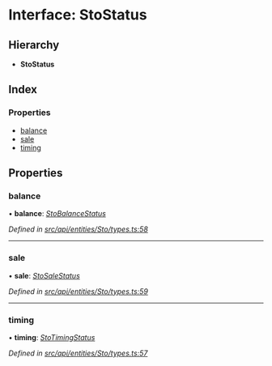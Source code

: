 # Interface: StoStatus

## Hierarchy

* **StoStatus**

## Index

### Properties

* [balance](stostatus.md#balance)
* [sale](stostatus.md#sale)
* [timing](stostatus.md#timing)

## Properties

###  balance

• **balance**: *[StoBalanceStatus](../enums/stobalancestatus.md)*

*Defined in [src/api/entities/Sto/types.ts:58](https://github.com/PolymathNetwork/polymesh-sdk/blob/44d12f59/src/api/entities/Sto/types.ts#L58)*

___

###  sale

• **sale**: *[StoSaleStatus](../enums/stosalestatus.md)*

*Defined in [src/api/entities/Sto/types.ts:59](https://github.com/PolymathNetwork/polymesh-sdk/blob/44d12f59/src/api/entities/Sto/types.ts#L59)*

___

###  timing

• **timing**: *[StoTimingStatus](../enums/stotimingstatus.md)*

*Defined in [src/api/entities/Sto/types.ts:57](https://github.com/PolymathNetwork/polymesh-sdk/blob/44d12f59/src/api/entities/Sto/types.ts#L57)*
